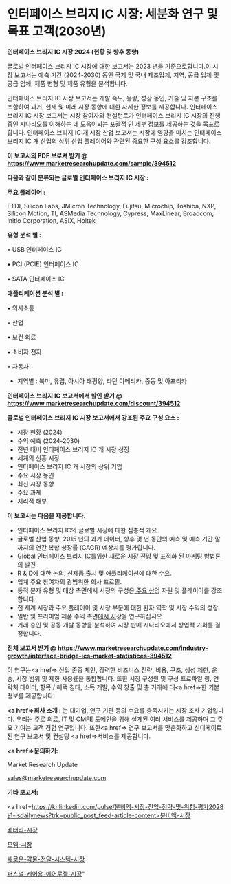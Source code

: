 # 인터페이스 브리지 IC 시장: 세분화 연구 및 목표 고객(2030년)

<strong>인터페이스 브리지 IC 시장 2024 (현황 및 향후 동향)</strong>

글로벌 인터페이스 브리지 IC 시장에 대한 보고서는 2023 년을 기준으로합니다.이 시장 보고서는 예측 기간 (2024-2030) 동안 국제 및 국내 제조업체, 지역, 공급 업체 및 공급 업체, 제품 변형 및 제품 유형을 분석합니다.

인터페이스 브리지 IC 시장 보고서는 개발 속도, 용량, 성장 동인, 기술 및 자본 구조를 포함하여 과거, 현재 및 미래 시장 동향에 대한 자세한 정보를 제공합니다. 인터페이스 브리지 IC 시장 보고서는 시장 참여자와 컨설턴트가 인터페이스 브리지 IC 시장의 진행중인 시나리오를 이해하는 데 도움이되는 포괄적 인 세부 정보를 제공하는 것을 목표로합니다. 인터페이스 브리지 IC 개 시장 산업 보고서는 시장에 영향을 미치는 인터페이스 브리지 IC 개 산업의 상위 산업 플레이어와 관련된 중요한 구성 요소를 강조합니다.



<strong>이 보고서의 PDF 브로셔 받기 @ <a href=https://www.marketresearchupdate.com/sample/394512>https://www.marketresearchupdate.com/sample/394512</a></strong>



<strong>다음과 같이 분류되는 글로벌 인터페이스 브리지 IC 시장 :</strong>



<strong>주요 플레이어 :</strong>

FTDI, Silicon Labs, JMicron Technology, Fujitsu, Microchip, Toshiba, NXP, Silicon Motion, TI, ASMedia Technology, Cypress, MaxLinear, Broadcom, Initio Corporation, ASIX, Holtek



<strong>유형 분석 별 :</strong>

• USB 인터페이스 IC

• PCI (PCIE) 인터페이스 IC

• SATA 인터페이스 IC



<strong>애플리케이션 분석 별 :</strong>

• 의사소통

• 산업

• 보건 의료

• 소비자 전자

• 자동차

<ul>
  <li>지역별 : 북미, 유럽, 아시아 태평양, 라틴 아메리카, 중동 및 아프리카</li>
</ul>


<strong>인터페이스 브리지 IC 보고서에서 할인 받기 @ <a href=https://www.marketresearchupdate.com/discount/394512>https://www.marketresearchupdate.com/discount/394512</a></strong>



<strong>글로벌 인터페이스 브리지 IC 시장 보고서에서 강조된 주요 구성 요소 :</strong>
<ul>
  <li>시장 현황 (2024)</li>
  <li>수익 예측 (2024-2030)</li>
  <li>전년 대비 인터페이스 브리지 IC 개 시장 성장</li>
  <li>세계의 신흥 시장</li>
  <li>인터페이스 브리지 IC 개 시장의 상위 기업</li>
  <li>주요 시장 동인</li>
  <li>최신 시장 동향</li>
  <li>주요 과제</li>
  <li>지리적 해부</li>
</ul>


<strong>이 보고서는 다음을 제공합니다.</strong>
<ul>
  <li>인터페이스 브리지 IC의 글로벌 시장에 대한 심층적 개요.</li>
  <li>글로벌 산업 동향, 2015 년의 과거 데이터, 향후 몇 년 동안의 예측 및 예측 기간 말까지의 연간 복합 성장률 (CAGR) 예상치를 평가합니다.</li>
  <li>Global 인터페이스 브리지 IC를위한 새로운 시장 전망 및 표적화 된 마케팅 방법론의 발견</li>
  <li>R &amp; D에 대한 논의, 신제품 출시 및 애플리케이션에 대한 수요.</li>
  <li>업계 주요 참여자의 광범위한 회사 프로필.</li>
  <li>동적 분자 유형 및 대상 측면에서 시장의 구성은<a href=> 주요 산</a>업 자원 및 플레이어를 강조합니다.</li>
  <li>전 세계 시장과 주요 플레이어 및 시장 부문에 대한 환자 역학 및 시장 수익의 성장.</li>
  <li>일반 및 프리미엄 제품 수익 측면<a href=>에서 시</a>장을 연구하십시오.</li>
  <li>거래 승인 및 공동 개발 동향을 분석하여 시장 판매 시나리오에서 상업적 기회를 결정합니다.</li>
</ul>



<strong>전체 보고서 받기 @ <a href=https://www.marketresearchupdate.com/industry-growth/interface-bridge-ics-market-statistices-394512>https://www.marketresearchupdate.com/industry-growth/interface-bridge-ics-market-statistices-394512</a></strong>

이 연구는<a href=> 산업 존중</a> 체인, 강력한 비즈니스 전략, 비용, 구조, 생성 제한, 운송, 시장 범위 및 제한 사용률을 통합합니다. 또한 시장 구성원 및 구성 프로파일 링, 연락처 데이터, 항목 / 혜택 침대, 소득 개발, 수익 창출 및 총 거래에 대<a href=>한 기본 </a>정보를 제공합니다.



<strong><a href=>회사 소</a>개 :</strong>
는 대기업, 연구 기관 등의 수요를 충족시키는 시장 조사 기업입니다. 우리는 주로 의료, IT 및 CMFE 도메인을 위해 설계된 여러 서비스를 제공하며 그 주요 기여는 고객 경험 연구입니다. 또한<a href=> 연구 보</a>고서를 맞춤화하고 신디케이트 된 연구 보고서 및 컨설팅 <a href=>서비스</a>를 제공합니다.



<strong><a href=>문의하기:</a></strong>

Market Research Update

sales@marketresearchupdate.com



<strong>기타 보고서:</strong>

<a href=https://kr.linkedin.com/pulse/분비액-시장-진입-전략-및-위험-평가2028년-isdailynews?trk=public_post_feed-article-content>분비액-시장</a>

<a href=https://www.linkedin.com/pulse/배터리-시장-규모-및-성장-2023-consumer-connection-chronicles-24-/>배터리-시장</a>

<a href=https://www.linkedin.com/pulse/모뎀-시장-동향-및-성장-전망-isdailynews-zhhbf/>모뎀-시장</a>

<a href=https://www.linkedin.com/pulse/새로운-약물-전달-시스템-시장-세분화-연구-및-목표-고객2029년-analytics-alchemy-360-analysis-vp26f/>새로운-약물-전달-시스템-시장</a>

<a href=https://www.linkedin.com/pulse/퍼스널-케어용-에어로젤-시장-동향-및-성장-전망-consumer-connection-chronicles-24--rupff/>퍼스널-케어용-에어로젤-시장</a>"
